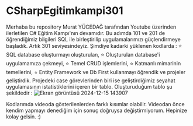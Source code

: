 # CSharpEgitimkampi301

Merhaba bu repository Murat YÜCEDAĞ tarafından Youtube üzerinden ilerletilen C# Eğitim Kampı'nın devamıdır. Bu adımda 101 ve 201 de öğrendiğimiz bilgileri SQL ile birleştirilip uygulamalarımızı güçlendirmeye başladık. Artık 301 seviyesindeyiz. Şimdiye kadarki yüklenen kodlarda : 
⭐ SQL database oluşturmayı oluşturulan,
⭐ Oluşturulan database'i uygulamamıza çekmeyi, 
⭐ Temel CRUD işlemlerini, 
⭐ Katmanlı mimarinin temellerini, 
⭐ Entity Framework ve Db First kullanmayı 
öğrendik ve projeler geliştirdik. Projedeki case görevlerinden biri ise geliştirdiğimiz seyahat uygulamasının istatistiklerini içeren bir tablo. Oluşturuduğum tablo şu şekildedir :
![Ekran görüntüsü 2024-12-15 143907](https://github.com/user-attachments/assets/55f72739-bc07-44b8-a4a6-47d90e6c4521)

Kodlarımda videoda gösterilenlerden farklı kısımlar olabilir. Videodan önce kendim yapmayı denediğim için sonuç doğruysa değiştirmiyorum. Hepinize kolay gelsin. :)
